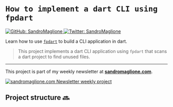 # `How to implement a dart CLI using fpdart`
<p>
  <a href="https://github.com/SandroMaglione">
    <img alt="GitHub: SandroMaglione" src="https://img.shields.io/github/followers/SandroMaglione?label=Follow&style=social" target="_blank" />
  </a>
  <a href="https://twitter.com/SandroMaglione">
    <img alt="Twitter: SandroMaglione" src="https://img.shields.io/twitter/follow/SandroMaglione.svg?style=social" target="_blank" />
  </a>
</p>

Learn how to use [`fpdart`](https://github.com/SandroMaglione/fpdart) to build a CLI application in dart.

> This project implements a dart CLI application using `fpdart` that scans a dart project to find unused files.

***

This project is part of my weekly newsletter at [**sandromaglione.com**](https://www.sandromaglione.com/newsletter?ref=Github&utm_medium=newsletter_project&utm_term=effect).


<a href="https://www.sandromaglione.com/newsletter?ref=Github&utm_medium=newsletter_project&utm_term=effect">
    <img alt="sandromaglione.com Newsletter weekly project" src="https://www.sandromaglione.com/static/images/newsletter_banner.webp" target="_blank" /> 
</a>

## Project structure 🔜